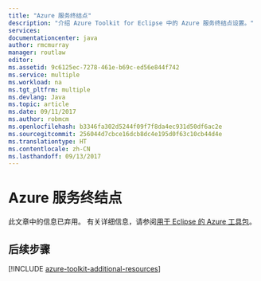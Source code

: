 ```yaml
---
title: "Azure 服务终结点"
description: "介绍 Azure Toolkit for Eclipse 中的 Azure 服务终结点设置。"
services: 
documentationcenter: java
author: rmcmurray
manager: routlaw
editor: 
ms.assetid: 9c6125ec-7278-461e-b69c-ed56e844f742
ms.service: multiple
ms.workload: na
ms.tgt_pltfrm: multiple
ms.devlang: Java
ms.topic: article
ms.date: 09/11/2017
ms.author: robmcm
ms.openlocfilehash: b3346fa302d5244f09f7f8da4ec931d50df6ac2e
ms.sourcegitcommit: 256044d7cbce16dcb8dc4e195d0f63c10cb44d4e
ms.translationtype: HT
ms.contentlocale: zh-CN
ms.lasthandoff: 09/13/2017
---
```

# <a name="azure-service-endpoints"></a>Azure 服务终结点

此文章中的信息已弃用。 有关详细信息，请参阅[用于 Eclipse 的 Azure 工具包](azure-toolkit-for-eclipse.md)。

## <a name="next-steps"></a>后续步骤

[!INCLUDE [azure-toolkit-additional-resources](../includes/azure-toolkit-additional-resources.md)]
